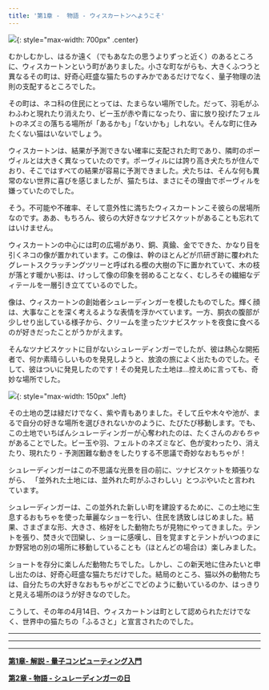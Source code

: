```yaml
---
title: '第1章 -  物語 - ウィスカートンへようこそ'
---
```


![](/assets/imgs/cover_beta.png){: style="max-width: 700px" .center}

むかしむかし、はるか遠く（でもあなたの思うよりずっと近く）のあるところに、ウィスカートンという町がありました。小さな町ながらも、大きくふつうと異なるその町は、好奇心旺盛な猫たちのすみかであるだけでなく、量子物理の法則の支配するところでした。

その町は、ネコ科の住民にとっては、たまらない場所でした。だって、羽毛がふわふわと現れたり消えたり、ビー玉が赤や青になったり、宙に放り投げたフェルトのネズミの落ちる場所が「あるかも」「ないかも」しれない。そんな町に住みたくない猫はいないでしょう。

ウィスカートンは、結果が予測できない確率に支配された町であり、隣町のポーヴィルとは大きく異なっていたのです。ポーヴィルには誇り高き犬たちが住んでおり、そこではすべての結果が容易に予測できました。犬たちは、そんな何も異常のない世界に喜びを感じましたが、猫たちは、まさにその理由でポーヴィルを嫌っていたのでした。

そう。不可能や不確率、そして意外性に満ちたウィスカートンこそ彼らの居場所なのです。ああ、もちろん、彼らの大好きなツナビスケットがあることも忘れてはいけません。

ウィスカートンの中心には町の広場があり、銅、真鍮、金でできた、かなり目を引くネコの像が置かれています。この像は、幹のほとんどが爪研ぎ跡に覆われたグレートスクラッチングツリーと呼ばれる樫の大樹の下に置かれていて、木の枝が落とす暖かい影は、けっして像の印象を弱めることなく、むしろその繊細なディテールを一層引き立てているのでした。

像は、ウィスカートンの創始者シュレーディンガーを模したものでした。輝く顔は、大事なことを深く考えるような表情を浮かべています。一方、胴衣の腹部が少しせり出している様子から、クリームを塗ったツナビスケットを夜食に食べるのが好きだったことがうかがえます。

そんなツナビスケットに目がないシュレーディンガーでしたが、彼は熱心な開拓者で、何か素晴らしいものを発見しようと、放浪の旅によく出たものでした。そして、彼はついに発見したのです！その発見した土地は...控えめに言っても、奇妙な場所でした。

![](/assets/imgs/Feather_Animation.gif){: style="max-width: 150px" .left} 


その土地の芝は緑だけでなく、紫や青もありました。そして丘や木々や池が、まるで自分の好きな場所を選びきれないかのように、たびたび移動します。でも、この土地でいちばんシュレーディンガーが心奪われたのは、たくさんの*おもちゃ*があることでした。ビー玉や羽、フェルトのネズミなど、色が変わったり、消えたり、現れたり - 予測困難な動きをしたりする不思議で奇妙なおもちゃが！

シュレーディンガーはこの不思議な光景を目の前に、ツナビスケットを頬張りながら、
「並外れた土地には、並外れた町がふさわしい」とつぶやいたと言われています。

シュレーディンガーは、この並外れた新しい町を建設するために、この土地に生息するおもちゃを使った華麗なショーを行い、住民を誘致しはじめました。結果、さまざまな形、大きさ、格好をした動物たちが見物にやってきました。テントを張り、焚き火で団欒し、ショーに感嘆し、目を覚ますとテントがいつのまにか野営地の別の場所に移動していることも（ほとんどの場合は）楽しみました。

ショートを存分に楽しんだ動物たちでした。しかし、この新天地に住みたいと申し出たのは、好奇心旺盛な猫たちだけでした。結局のところ、猫以外の動物たちは、自分たちの大好きなおもちゃがどこでどのように動いているのか、はっきりと見える場所のほうが好きなのでした。

こうして、その年の4月14日、ウィスカートンは町として認められただけでなく、世界中の猫たちの「ふるさと」と宣言されたのでした。

_____________________________


_____________________________


_____________________________


**[第1章- 解説 - 量子コンピューティング入門](https://quantum-kittens-ja.github.io/posts/CHAPTER-1-Part-2-Introduction-to-Quantum-Computing/)**


**[第2章 - 物語 - シュレーディンガーの日](https://quantum-kittens-ja.github.io/posts/CHAPTER-2-Story-Schr%C3%B6dinger-Day/)**
